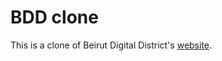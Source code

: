 # BDD clone
This is a clone of Beirut Digital District's [website](https://beirutdigitaldistrict.com).
